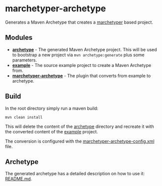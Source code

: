 # marchetyper-archetype
Generates a Maven Archetype that creates a [marchetyper](https://github.com/fuinorg/marchetyper) based project.

## Modules
- **[archetype](archetype)** - The generated Maven Archetype project. This will be used to bootstrap a new project via `mvn archetype:generate` plus some parameters.
- **[example](example)** - The source example project to create a Maven Archetype from.
- **[marchetyper-archetype](marchetyper-archetype)** - The plugin that converts from example to archetype.

## Build
In the root directory simply run a maven build:
```
mvn clean install
```

This will delete the content of the [archetype](archetype) directory and recreate it with the converted content of the [example](example) project.

The conversion is configured with the [marchetyper-archetype-config.xml](marchetyper-archetype/marchetyper-archetype-config.xml) file.

## Archetype
The generated archetype has a detailed description on how to use it: [README.md](marchetyper/extra-resources/README.md).
